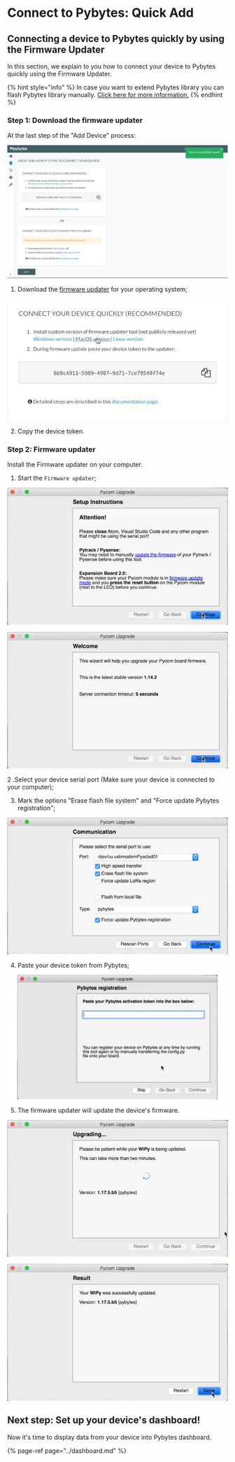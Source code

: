 # Connect to Pybytes: Quick Add

## Connecting a device to Pybytes quickly by using the Firmware Updater

In this section, we explain to you how to connect your device to Pybytes quickly using the Firmware Updater.

{% hint style="info" %}
In case you want to extend Pybytes library you can flash Pybytes library manually. [Click here for more information.](flash.md)
{% endhint %}

### Step 1: Download the firmware updater

At the last step of the "Add Device" process:

![](../../.gitbook/assets/7-1.png)

1. Download the [firmware updater](https://pycom.io/downloads/) for your operating system;

![](../../.gitbook/assets/8-1.png)

2. Copy the device token.

### Step 2: Firmware updater

Install the Firmware updater on your computer.

1. Start the `Firmware updater`;

![](../../.gitbook/assets/1-1.png)

![](../../.gitbook/assets/2%20%281%29.png)

2 .Select your device serial port \(Make sure your device is connected to your computer\);

3. Mark the options "Erase flash file system" and "Force update Pybytes registration";

![](../../.gitbook/assets/3.png)

4. Paste your device token from Pybytes;

![](../../.gitbook/assets/5-1.gif)

5. The firmware updater will update the device's firmware.

![](../../.gitbook/assets/6%20%281%29.png)

![](../../.gitbook/assets/7%20%282%29.png)

## Next step: Set up your device's dashboard!

Now it's time to display data from your device into Pybytes dashboard.

{% page-ref page="../dashboard.md" %}

